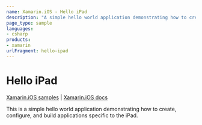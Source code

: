 ```yaml
---
name: Xamarin.iOS - Hello iPad
description: "A simple hello world application demonstrating how to create, configure, and build applications specific to the iPad #getstarted"
page_type: sample
languages:
- csharp
products:
- xamarin
urlFragment: hello-ipad
---
```

# Hello iPad

[Xamarin.iOS samples](https://review.docs.microsoft.com/en-us/samples/browse/?branch=master&products=xamarin&term=Xamarin.iOS) | [Xamarin.iOS docs](https://docs.microsoft.com/xamarin/ios/)

This is a simple hello world application demonstrating how to
create, configure, and build applications specific to the iPad.

